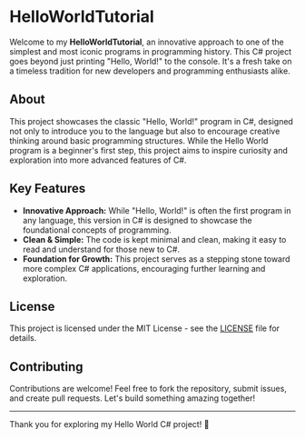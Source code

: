 # HelloWorldTutorial

Welcome to my **HelloWorldTutorial**, an innovative approach to one of the simplest and most iconic programs in programming history. This C# project goes beyond just printing "Hello, World!" to the console. It's a fresh take on a timeless tradition for new developers and programming enthusiasts alike.

## About

This project showcases the classic "Hello, World!" program in C#, designed not only to introduce you to the language but also to encourage creative thinking around basic programming structures. While the Hello World program is a beginner's first step, this project aims to inspire curiosity and exploration into more advanced features of C#.

## Key Features

- **Innovative Approach:** While "Hello, World!" is often the first program in any language, this version in C# is designed to showcase the foundational concepts of programming.
- **Clean & Simple:** The code is kept minimal and clean, making it easy to read and understand for those new to C#.
- **Foundation for Growth:** This project serves as a stepping stone toward more complex C# applications, encouraging further learning and exploration.

## License

This project is licensed under the MIT License - see the [LICENSE](LICENSE) file for details.

## Contributing

Contributions are welcome! Feel free to fork the repository, submit issues, and create pull requests. Let's build something amazing together!

---

Thank you for exploring my Hello World C# project! 🌟
